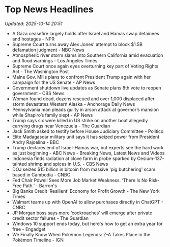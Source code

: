 # Top News Headlines

_Updated: 2025-10-14 20:51_

- A Gaza ceasefire largely holds after Israel and Hamas swap detainees and hostages - NPR
- Supreme Court turns away Alex Jones' attempt to block $1.5B defamation judgment - NBC News
- Atmospheric river storm slams into Southern California amid evacuation and flood warnings - Los Angeles Times
- Supreme Court once again eyes overturning key part of Voting Rights Act - The Washington Post
- Maine Gov. Mills plans to confront President Trump again with her campaign for the US Senate - AP News
- Government shutdown live updates as Senate plans 8th vote to reopen government - CBS News
- Woman found dead, dozens rescued and over 1,000 displaced after storm devastates Western Alaska - Anchorage Daily News
- Pennsylvania man pleads guilty in arson attack at governor’s mansion while Shapiro’s family slept - AP News
- Trump says six were killed in US strike on another boat allegedly carrying drugs near Venezuela - The Guardian
- Jack Smith asked to testify before House Judiciary Committee - Politico
- Elite Madagascar military unit says it has seized power from President Andry Rajoelina - BBC
- Trump declares end of Israel-Hamas war, but experts see the hard work as just beginning - ABC News - Breaking News, Latest News and Videos
- Indonesia finds radiation at clove farm in probe sparked by Cesium-137-tainted shrimp and spices in U.S. - CBS News
- DOJ seizes $15 billion in bitcoin from massive 'pig butchering' scam based in Cambodia - CNBC
- Fed Chair Powell Sees More Job Market Weakness. ‘There Is No Risk-Free Path.’ - Barron's
- Big Banks Credit ‘Resilient’ Economy for Profit Growth - The New York Times
- Walmart teams up with OpenAI to allow purchases directly in ChatGPT - CNBC
- JP Morgan boss says more ‘cockroaches’ will emerge after private credit sector failures - The Guardian
- Windows 10 support ends today, but here's how to get an extra year for free - Engadget
- We Finally Know When Pokémon Legends: Z-A Takes Place in the Pokémon Timeline - IGN